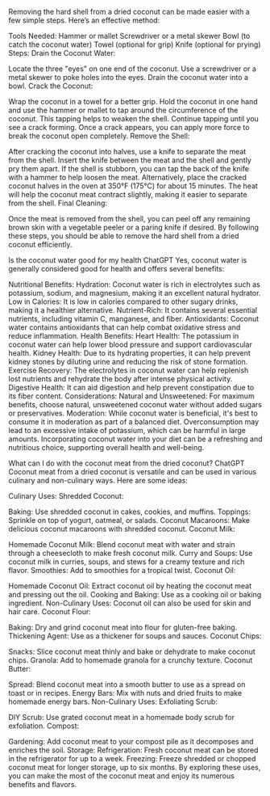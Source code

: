 

Removing the hard shell from a dried coconut can be made easier with a few simple steps. Here’s an effective method:

Tools Needed:
Hammer or mallet
Screwdriver or a metal skewer
Bowl (to catch the coconut water)
Towel (optional for grip)
Knife (optional for prying)
Steps:
Drain the Coconut Water:

Locate the three "eyes" on one end of the coconut.
Use a screwdriver or a metal skewer to poke holes into the eyes.
Drain the coconut water into a bowl.
Crack the Coconut:

Wrap the coconut in a towel for a better grip.
Hold the coconut in one hand and use the hammer or mallet to tap around the circumference of the coconut. This tapping helps to weaken the shell.
Continue tapping until you see a crack forming. Once a crack appears, you can apply more force to break the coconut open completely.
Remove the Shell:

After cracking the coconut into halves, use a knife to separate the meat from the shell. Insert the knife between the meat and the shell and gently pry them apart. If the shell is stubborn, you can tap the back of the knife with a hammer to help loosen the meat.
Alternatively, place the cracked coconut halves in the oven at 350°F (175°C) for about 15 minutes. The heat will help the coconut meat contract slightly, making it easier to separate from the shell.
Final Cleaning:

Once the meat is removed from the shell, you can peel off any remaining brown skin with a vegetable peeler or a paring knife if desired.
By following these steps, you should be able to remove the hard shell from a dried coconut efficiently.


Is the coconut water good for my health
ChatGPT
Yes, coconut water is generally considered good for health and offers several benefits:

Nutritional Benefits:
Hydration: Coconut water is rich in electrolytes such as potassium, sodium, and magnesium, making it an excellent natural hydrator.
Low in Calories: It is low in calories compared to other sugary drinks, making it a healthier alternative.
Nutrient-Rich: It contains several essential nutrients, including vitamin C, manganese, and fiber.
Antioxidants: Coconut water contains antioxidants that can help combat oxidative stress and reduce inflammation.
Health Benefits:
Heart Health: The potassium in coconut water can help lower blood pressure and support cardiovascular health.
Kidney Health: Due to its hydrating properties, it can help prevent kidney stones by diluting urine and reducing the risk of stone formation.
Exercise Recovery: The electrolytes in coconut water can help replenish lost nutrients and rehydrate the body after intense physical activity.
Digestive Health: It can aid digestion and help prevent constipation due to its fiber content.
Considerations:
Natural and Unsweetened: For maximum benefits, choose natural, unsweetened coconut water without added sugars or preservatives.
Moderation: While coconut water is beneficial, it's best to consume it in moderation as part of a balanced diet. Overconsumption may lead to an excessive intake of potassium, which can be harmful in large amounts.
Incorporating coconut water into your diet can be a refreshing and nutritious choice, supporting overall health and well-being.

What can I do with the coconut meat from the dried coconut?
ChatGPT
Coconut meat from a dried coconut is versatile and can be used in various culinary and non-culinary ways. Here are some ideas:

Culinary Uses:
Shredded Coconut:

Baking: Use shredded coconut in cakes, cookies, and muffins.
Toppings: Sprinkle on top of yogurt, oatmeal, or salads.
Coconut Macaroons: Make delicious coconut macaroons with shredded coconut.
Coconut Milk:

Homemade Coconut Milk: Blend coconut meat with water and strain through a cheesecloth to make fresh coconut milk.
Curry and Soups: Use coconut milk in curries, soups, and stews for a creamy texture and rich flavor.
Smoothies: Add to smoothies for a tropical twist.
Coconut Oil:

Homemade Coconut Oil: Extract coconut oil by heating the coconut meat and pressing out the oil.
Cooking and Baking: Use as a cooking oil or baking ingredient.
Non-Culinary Uses: Coconut oil can also be used for skin and hair care.
Coconut Flour:

Baking: Dry and grind coconut meat into flour for gluten-free baking.
Thickening Agent: Use as a thickener for soups and sauces.
Coconut Chips:

Snacks: Slice coconut meat thinly and bake or dehydrate to make coconut chips.
Granola: Add to homemade granola for a crunchy texture.
Coconut Butter:

Spread: Blend coconut meat into a smooth butter to use as a spread on toast or in recipes.
Energy Bars: Mix with nuts and dried fruits to make homemade energy bars.
Non-Culinary Uses:
Exfoliating Scrub:

DIY Scrub: Use grated coconut meat in a homemade body scrub for exfoliation.
Compost:

Gardening: Add coconut meat to your compost pile as it decomposes and enriches the soil.
Storage:
Refrigeration: Fresh coconut meat can be stored in the refrigerator for up to a week.
Freezing: Freeze shredded or chopped coconut meat for longer storage, up to six months.
By exploring these uses, you can make the most of the coconut meat and enjoy its numerous benefits and flavors.







